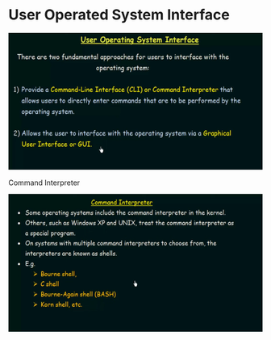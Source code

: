 # User Operated System Interface

![img.png](img.png)

Command Interpreter

![img_1.png](img_1.png)

